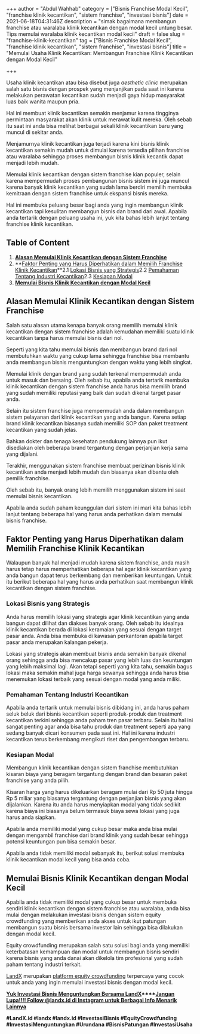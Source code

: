 +++
author = "Abdul Wahhab"
category = ["Bisnis Franchise Modal Kecil", "franchise klinik kecantikan", "sistem franchise", "investasi bisnis"]
date = 2021-06-18T04:31:46Z
description = "simak bagaimana membangun franchise atau waralaba klinik kecantikan dengan modal kecil untung besar. Tips memulai waralaba klinik kecantikan modal kecil"
draft = false
slug = "franchise-klinik-kecantikan"
tag = ["Bisnis Franchise Modal Kecil", "franchise klinik kecantikan", "sistem franchise", "investasi bisnis"]
title = "Memulai Usaha Klinik Kecantikan: Membangun Franchise Klinik Kecantikan dengan Modal Kecil"

+++


Usaha klinik kecantikan atau bisa disebut juga _aesthetic clinic_ merupakan salah satu bisnis dengan prospek yang menjanjikan pada saat ini karena melakukan perawatan kecantikan sudah menjadi gaya hidup masyarakat luas baik wanita maupun pria.

Hal ini membuat klinik kecantikan semakin menjamur karena tingginya permintaan masyarakat akan klinik untuk merawat kulit mereka. Oleh sebab itu saat ini anda bisa melihat berbagai sekali klinik kecantikan baru yang muncul di sekitar anda.

Menjamurnya klinik kecantikan juga terjadi karena kini bisnis klinik kecantikan semakin mudah untuk dimulai karena tersedia pilihan franchise atau waralaba sehingga proses membangun bisnis klinik kecantik dapat menjadi lebih mudah.

Memulai klinik kecantikan dengan sistem franchise kian populer, selain karena mempermudah proses pembangunan bisnis sistem ini juga muncul karena banyak klinik kecantikan yang sudah lama berdiri memilih membuka kemitraan dengan sistem franchise untuk ekspansi bisnis mereka.

Hal ini membuka peluang besar bagi anda yang ingin membangun klinik kecantikan tapi kesulitan membangun bisnis dan brand dari awal. Apabila anda tertarik dengan peluang usaha ini, yuk kita bahas lebih lanjut tentang franchise klinik kecantikan.

## Table of Content

1. **[Alasan Memulai Klinik Kecantikan dengan Sistem Franchise](#alasan-memulai-klinik-kecantikan-dengan-sistem-franchise)**
2. **[Faktor Penting yang Harus Diperhatikan dalam Memilih Franchise Klinik Kecantikan](#faktor-penting-yang-harus-diperhatikan-dalam-memilih-franchise-klinik-kecantikan)**2.1 [Lokasi Bisnis yang Strategis](#lokasi-bisnis-yang-strategis)2.2 [Pemahaman Tentang Industri Kecantikan](#pemahaman-tentang-industri-kecantikan)2.3 [Kesiapan Modal](#kesiapan-modal)
3. **[Memulai Bisnis Klinik Kecantikan dengan Modal Kecil](#memulai-bisnis-klinik-kecantikan-dengan-modal-kecil)**

## Alasan Memulai Klinik Kecantikan dengan Sistem Franchise

Salah satu alasan utama kenapa banyak orang memilih memulai klinik kecantikan dengan sistem franchise adalah kemudahan memiliki suatu klinik kecantikan tanpa harus memulai bisnis dari nol.

Seperti yang kita tahu memulai bisnis dan membangun brand dari nol membutuhkan waktu yang cukup lama sehingga franchise bisa membantu anda membangun bisnis menguntungkan dengan waktu yang lebih singkat.

Memulai klinik dengan brand yang sudah terkenal mempermudah anda untuk masuk dan bersaing. Oleh sebab itu, apabila anda tertarik membuka klinik kecantikan dengan sistem franchise anda harus bisa memilih brand yang sudah memiliki reputasi yang baik dan sudah dikenal target pasar anda.

Selain itu sistem franchise juga mempermudah anda dalam membangun sistem pelayanan dari klinik kecantikan yang anda bangun. Karena setiap brand klinik kecantikan biasanya sudah memiliki SOP dan paket treatment kecantikan yang sudah jelas.

Bahkan dokter dan tenaga kesehatan pendukung lainnya pun ikut disediakan oleh beberapa brand tergantung dengan perjanjian kerja sama yang dijalani.

Terakhir, menggunakan sistem franchise membuat perizinan bisnis klinik kecantikan anda menjadi lebih mudah dan biasanya akan dibantu oleh pemilik franchise.

Oleh sebab itu, banyak orang lebih memilih menggunakan sistem ini saat memulai bisnis kecantikan.

Apabila anda sudah paham keunggulan dari sistem ini mari kita bahas lebih lanjut tentang beberapa hal yang harus anda perhatikan dalam memulai bisnis franchise.

## Faktor Penting yang Harus Diperhatikan dalam Memilih Franchise Klinik Kecantikan

Walaupun banyak hal menjadi mudah karena sistem franchise, anda masih harus tetap harus memperhatikan beberapa hal agar klinik kecantikan yang anda bangun dapat terus berkembang dan memberikan keuntungan. Untuk itu berikut beberapa hal yang harus anda perhatikan saat membangun klinik kecantikan dengan sistem franchise.

### Lokasi Bisnis yang Strategis

Anda harus memilih lokasi yang strategis agar klinik kecantikan yang anda bangun dapat dilihat dan diakses banyak orang. Oleh sebab itu idealnya klinik kecantikan berada di lokasi keramaian yang sesuai dengan target pasar anda. Anda bisa membuka di kawasan perkantoran apabila target pasar anda merupakan kalangan pekerja.

Lokasi yang strategis akan membuat bisnis anda semakin banyak dikenal orang sehingga anda bisa mencakup pasar yang lebih luas dan keuntungan yang lebih maksimal lagi. Akan tetapi seperti yang kita tahu, semakin bagus lokasi maka semakin mahal juga harga sewanya sehingga anda harus bisa menemukan lokasi terbaik yang sesuai dengan modal yang anda miliki.

### Pemahaman Tentang Industri Kecantikan

Apabila anda tertarik untuk memulai bisnis dibidang ini, anda harus paham seluk beluk dari bisnis kecantikan seperti produk-produk dan treatment kecantikan terkini sehingga anda paham tren pasar terbaru. Selain itu hal ini sangat penting agar anda bisa tahu produk dan treatment seperti apa yang sedang banyak dicari konsumen pada saat ini. Hal ini karena industri kecantikan terus berkembang mengikuti riset dan pengembangan terbaru.

### Kesiapan Modal

Membangun klinik kecantikan dengan sistem franchise membutuhkan kisaran biaya yang beragam tergantung dengan brand dan besaran paket franchise yang anda pilih.

Kisaran harga yang harus dikeluarkan beragam mulai dari Rp 50 juta hingga Rp 5 miliar yang biasanya tergantung dengan perjanjian bisnis yang akan dijalankan. Karena itu anda harus menyiapkan modal yang tidak sedikit karena biaya ini biasanya belum termasuk biaya sewa lokasi yang juga harus anda siapkan.

Apabila anda memiliki modal yang cukup besar maka anda bisa mulai dengan mengambil franchise dari brand klinik yang sudah besar sehingga potensi keuntungan pun bisa semakin besar.

Apabila anda tidak memiliki modal sebanyak itu, berikut solusi membuka klinik kecantikan modal kecil yang bisa anda coba.

## Memulai Bisnis Klinik Kecantikan dengan Modal Kecil

Apabila anda tidak memiliki modal yang cukup besar untuk membuka sendiri klinik kecantikan dengan sistem franchise atau waralaba, anda bisa mulai dengan melakukan investasi bisnis dengan sistem equity crowdfunding yang memberikan anda akses untuk ikut patungan membangun suatu bisnis bersama investor lain sehingga bisa dilakukan dengan modal kecil.

Equity crowdfunding merupakan salah satu solusi bagi anda yang memiliki keterbatasan kemampuan dan modal untuk membangun bisnis sendiri karena bisnis yang anda danai akan dikelola tim profesional yang sudah paham tentang industri terkait.

[LandX](https://landx.id/) merupakan [platform equity crowdfunding](https://landx.id/) terpercaya yang cocok untuk anda yang ingin memulai investasi bisnis dengan modal kecil.

**[Yuk Investasi Bisnis Menguntungkan Bersama LandX](https://landx.id/)****[Jangan Lupa!!!! Follow @landx.id di Instagram untuk Berbagai Info Menarik Lainnya](https://instagram.com/landx.id?utm_medium=copy_link)**

**#LandX.id    #landx         #landx.id    #InvestasiBisnis    #EquityCrowdfunding    #InvestasiMenguntungkan    #Urundana    #BisnisPatungan    #InvestasiUsaha**

